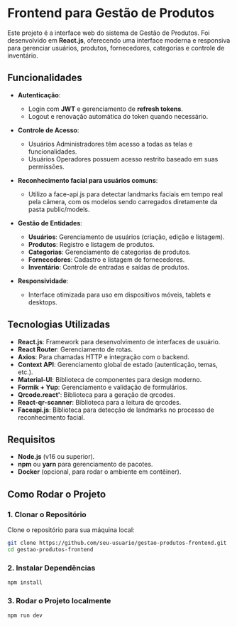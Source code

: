 # Frontend para Gestão de Produtos

Este projeto é a interface web do sistema de Gestão de Produtos. Foi desenvolvido em **React.js**, oferecendo uma interface moderna e responsiva para gerenciar usuários, produtos, fornecedores, categorias e controle de inventário.

## Funcionalidades

- **Autenticação**:
  - Login com **JWT** e gerenciamento de **refresh tokens**.
  - Logout e renovação automática do token quando necessário.

- **Controle de Acesso**:
  - Usuários Administradores têm acesso a todas as telas e funcionalidades.
  - Usuários Operadores possuem acesso restrito baseado em suas permissões.

- **Reconhecimento facial para usuários comuns**:
  - Utilizo a face-api.js para detectar landmarks faciais em tempo real pela câmera, com os modelos sendo carregados diretamente da pasta public/models.


- **Gestão de Entidades**:
  - **Usuários**: Gerenciamento de usuários (criação, edição e listagem).
  - **Produtos**: Registro e listagem de produtos.
  - **Categorias**: Gerenciamento de categorias de produtos.
  - **Fornecedores**: Cadastro e listagem de fornecedores.
  - **Inventário**: Controle de entradas e saídas de produtos.

- **Responsividade**:
  - Interface otimizada para uso em dispositivos móveis, tablets e desktops.

## Tecnologias Utilizadas

- **React.js**: Framework para desenvolvimento de interfaces de usuário.
- **React Router**: Gerenciamento de rotas.
- **Axios**: Para chamadas HTTP e integração com o backend.
- **Context API**: Gerenciamento global de estado (autenticação, temas, etc.).
- **Material-UI**: Biblioteca de componentes para design moderno.
- **Formik + Yup**: Gerenciamento e validação de formulários.
- **Qrcode.react'**:  Biblioteca para a geração de qrcodes.
- **React-qr-scanner**: Biblioteca para a leitura de qrcodes.
- **Faceapi.js**: Biblioteca para detecção de landmarks no processo de reconhecimento facial.
## Requisitos

- **Node.js** (v16 ou superior).
- **npm** ou **yarn** para gerenciamento de pacotes.
- **Docker** (opcional, para rodar o ambiente em contêiner).

## Como Rodar o Projeto

### 1. Clonar o Repositório

Clone o repositório para sua máquina local:

```bash
git clone https://github.com/seu-usuario/gestao-produtos-frontend.git
cd gestao-produtos-frontend
```

### 2. Instalar Dependências 

```bash
npm install
```

### 3. Rodar o Projeto localmente 

```bash
npm run dev
```